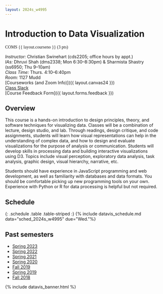 ```yaml
---
layout: 2024s_w4995
---
```


<div id="idv-banner"></div>

# Introduction to Data Visualization

<span style="font-family: Jost">COMS {{ layout.courseno }} (3 pts)</span>

_Instructor:_ Christian Swinehart (cds2205; office hours by appt.)<br>
_IAs:_ Dhruvi Shah (dms2338; Mon 6:30–8:30pm) & Sharmista Shastry (ss6950; Thu 9–10am)<br>
_Class Time:_ Thurs. 4:10–6:40pm<br>
_Room:_ 1127 Mudd<br>
[Courseworks (and Zoom Info)]({{ layout.canvas24 }})<br>
[Class Slack](https://columbiaviz-sp24.slack.com)<br>
[Course Feedback Form]({{ layout.forms.feedback }})

## Overview

This course is a hands-on introduction to design principles, theory, and software techniques for visualizing data. Classes will be a combination of lecture, design studio, and lab. Through readings, design critique, and code assignments, students will learn how visual representations can help in the understanding of complex data, and how to design and evaluate visualizations for the purpose of analysis or communication. Students will develop skills in processing data and building interactive visualizations using D3. Topics include visual perception, exploratory data analysis, task analysis, graphic design, visual hierarchy, narrative, etc.

Students should have experience in JavaScript programming and web development, as well as familiarity with databases and data formats. You should be comfortable picking up new programming tools on your own. Experience with Python or R for data processing is helpful but not required.

## Schedule

{: .schedule .table .table-striped :}
{% include datavis_schedule.md data="sched_2024s_w4995" due="Wed."%}

## Past semesters

- [Spring 2023](/2023s_w4995/)
- [Spring 2022](/2022s_w4995/)
- [Spring 2021](/2021s_w4995/)
- [Spring 2020](/2020s_w4995/)
- [Fall 2019](/2019f_w4995/)
- [Spring 2019](/2019s_w4995)
- [Fall 2018](/2018f_w4995)

{% include datavis_banner.html %}
